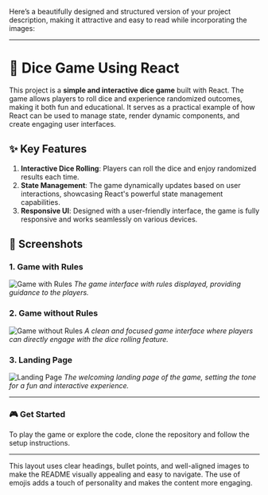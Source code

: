 Here’s a beautifully designed and structured version of your project description, making it attractive and easy to read while incorporating the images:

---

# 🎲 Dice Game Using React

This project is a **simple and interactive dice game** built with React. The game allows players to roll dice and experience randomized outcomes, making it both fun and educational. It serves as a practical example of how React can be used to manage state, render dynamic components, and create engaging user interfaces.

## ✨ Key Features

1. **Interactive Dice Rolling**: Players can roll the dice and enjoy randomized results each time.
2. **State Management**: The game dynamically updates based on user interactions, showcasing React's powerful state management capabilities.
3. **Responsive UI**: Designed with a user-friendly interface, the game is fully responsive and works seamlessly on various devices.

## 📸 Screenshots

### 1. Game with Rules
![Game with Rules](https://github.com/user-attachments/assets/53fcab3c-de6a-4ceb-9677-96916f71fdbd)
*The game interface with rules displayed, providing guidance to the players.*

### 2. Game without Rules
![Game without Rules](https://github.com/user-attachments/assets/bbd5b971-87fa-4b46-8b60-e5f2fac81820)
*A clean and focused game interface where players can directly engage with the dice rolling feature.*

### 3. Landing Page
![Landing Page](https://github.com/user-attachments/assets/dc0a3310-d606-4a67-ab6c-8f95b090fbe5)
*The welcoming landing page of the game, setting the tone for a fun and interactive experience.*

---

### 🎮 Get Started

To play the game or explore the code, clone the repository and follow the setup instructions.

---

This layout uses clear headings, bullet points, and well-aligned images to make the README visually appealing and easy to navigate. The use of emojis adds a touch of personality and makes the content more engaging.
